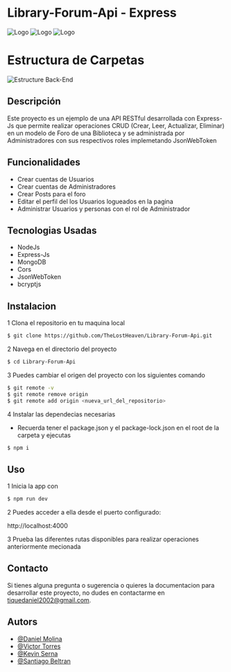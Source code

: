 # Library-Forum-Api - Express

![Logo](https://upload.wikimedia.org/wikipedia/commons/6/64/Expressjs.png)
![Logo](https://upload.wikimedia.org/wikipedia/commons/9/93/MongoDB_Logo.svg)
![Logo](https://upload.wikimedia.org/wikipedia/commons/d/d9/Node.js_logo.svg)

# Estructura de Carpetas 
![Estructure Back-End](https://github.com/TheLostHeaven/Library-Forum-Api/assets/90277397/41416507-2b5a-45fa-b9b0-8b65a1e72139)


## Descripción

Este proyecto es un ejemplo de una API RESTful desarrollada con Express-Js que permite realizar operaciones CRUD (Crear, Leer, Actualizar, Eliminar) en un modelo de Foro de una Biblioteca y se administrada por Administradores con sus respectivos roles implemetando JsonWebToken

## Funcionalidades

- Crear cuentas de Usuarios 
- Crear cuentas de Administradores
- Crear Posts para el foro
- Editar el perfil del los Usuarios logueados en la pagina
- Administrar Usuarios y personas con el rol de Administrador

## Tecnologias Usadas
- NodeJs
- Express-Js
- MongoDB
- Cors
- JsonWebToken
- bcryptjs

## Instalacion

1 Clona el repositorio en tu maquina local
```bash
$ git clone https://github.com/TheLostHeaven/Library-Forum-Api.git
```

2 Navega en el directorio del proyecto 
```bash
$ cd Library-Forum-Api
```

3 Puedes cambiar el origen del proyecto con los siguientes comando

```bash
$ git remote -v
$ git remote remove origin
$ git remote add origin <nueva_url_del_repositorio>
```

4 Instalar las dependecias necesarias
- Recuerda tener el package.json y el package-lock.json en el root de la carpeta y ejecutas

```bash
$ npm i
```

## Uso

1 Inicia la app con 
```bash
$ npm run dev
```

2 Puedes acceder a ella desde el puerto configurado:

http://localhost:4000

3 Prueba las diferentes rutas disponibles para realizar operaciones anteriormente mecionada

## Contacto

Si tienes alguna pregunta o sugerencia o quieres la documentacion para desarrollar este proyecto, no dudes en contactarme en [tiquedaniel2002@gmail.com](tiquedaniel2002@gmail.com).


## Autors

- [@Daniel Molina](https://github.com/TheLostHeaven)
- [@Victor Torres](https://github.com/Victor050106)
- [@Kevin Serna](https://github.com/KeviinSerna)
- [@Santiago Beltran](https://github.com/SBenitezUran)
